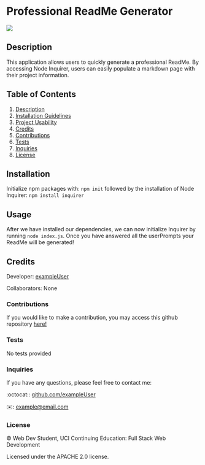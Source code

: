 
  # Professional ReadMe Generator

  <img src='https://img.shields.io/badge/License-APACHE 2.0-blue.svg'>

  ## Description
  
  This application allows users to quickly generate a professional ReadMe. By accessing Node Inquirer, users can easily populate a markdown page with their project information.


  ## Table of Contents

  1. [Description](#description)
  2. [Installation Guidelines](#installation)
  3. [Project Usability](#usage)
  4. [Credits](#credits)
  5. [Contributions](#contributions)
  6. [Tests](#tests)
  7. [Inquiries](#inquiries)
  8. [License](#license)


  ## Installation

  Initialize npm packages with: `npm init` followed by the installation of Node Inquirer: `npm install inquirer`
  
  
  ## Usage

  After we have installed our dependencies, we can now initialize Inquirer by running `node index.js`. Once you have answered all the userPrompts your ReadMe will be generated! 


  ## Credits

  Developer: [exampleUser](https://github.com/exampleUser)
  
  Collaborators: None


  ### Contributions

  If you would like to make a contribution, you may access this github repository [here!](github.com/exampleUser/exampleRepo)


  ### Tests

  No tests provided


  ### Inquiries

  If you have any questions, please feel free to contact me:
  
  :octocat:: [github.com/exampleUser](github.com/exampleUser)
  
  :envelope:: example@email.com


  ### License

  © Web Dev Student, UCI Continuing Education: Full Stack Web Development

  Licensed under the APACHE 2.0 license.


